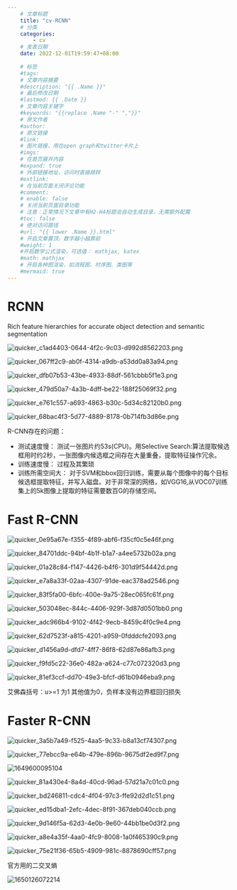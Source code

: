 ```yaml
---
    # 文章标题
    title: "cv-RCNN"
    # 分类
    categories: 
        - cv
    # 发表日期
    date: 2022-12-01T19:59:47+08:00
    
    # 标签
    #tags:
    # 文章内容摘要
    #description: "{{ .Name }}" 
    # 最后修改日期
    #lastmod: {{ .Date }}
    # 文章内容关键字
    #keywords: "{{replace .Name "-" ","}}"
    # 原文作者
    #author:
    # 原文链接
    #link:
    # 图片链接，用在open graph和twitter卡片上
    #imgs:
    # 在首页展开内容
    #expand: true
    # 外部链接地址，访问时直接跳转
    #extlink:
    # 在当前页面关闭评论功能
    #comment:
    # enable: false
    # 关闭当前页面目录功能
    # 注意：正常情况下文章中有H2-H4标题会自动生成目录，无需额外配置
    #toc: false
    # 绝对访问路径
    #url: "{{ lower .Name }}.html"
    # 开启文章置顶，数字越小越靠前
    #weight: 1
    #开启数学公式渲染，可选值： mathjax, katex
    #math: mathjax
    # 开启各种图渲染，如流程图、时序图、类图等
    #mermaid: true
--- 
```


# RCNN

Rich feature hierarchies for accurate object detection and semantic segmentation

![quicker_c1ad4403-0644-4f2c-9c03-d992d8562203.png](https://s2.loli.net/2022/04/07/o8liUxaNdj9FIzk.png)

![quicker_067ff2c9-ab0f-4314-a9db-a53dd0a83a94.png](https://s2.loli.net/2022/04/07/oKuvLPgi5ADb7pJ.png)



 ![quicker_dfb07b53-43be-4933-88df-561cbbb5f1e3.png](https://s2.loli.net/2022/04/07/gpUdbo72TVmHlYX.png)

![quicker_479d50a7-4a3b-4dff-be22-188f25069f32.png](https://s2.loli.net/2022/04/07/PjMAYOV6oeSruFn.png)

![quicker_e761c557-a693-4863-b30c-5d34c82120b0.png](https://s2.loli.net/2022/04/07/XxkdHQlJsiMNEVu.png)



![quicker_68bac4f3-5d77-4889-8178-0b714fb3d86e.png](https://s2.loli.net/2022/04/07/8FnxDPWLibSOjmz.png)





R-CNN存在的问题：

- 测试速度慢：
  测试一张图片约53s(CPU)。用Selective Search:算法提取候选框用时约2秒，一张图像内候选框之间存在大量重叠，提取特征操作冗余。
- 训练速度慢：
  过程及其繁琐
- 训练所需空间大：
  对于SVM和bbox回归训练，需要从每个图像中的每个目标候选框提取特征，并写入磁盘。对于非常深的网络，如VGG16,从VOC07训练集上的5k图像上提取的特征需要数百G的存储空间。







# Fast R-CNN

![quicker_0e95a67e-f355-4f89-abf6-f35cf0c5e46f.png](https://s2.loli.net/2022/04/10/xZXS4OR5HCVqyG6.png)



![quicker_84701ddc-94bf-4b1f-b1a7-a4ee5732b02a.png](https://s2.loli.net/2022/04/07/ycaDreBUHEAw7IZ.png)

![quicker_01a28c84-f147-4426-b4f6-301d9f54442d.png](https://s2.loli.net/2022/04/10/bBvxLrz2uSGCihE.png)

![quicker_e7a8a33f-02aa-4307-91de-eac378ad2546.png](https://s2.loli.net/2022/04/10/a74RrdbF8CJkQXL.png)

![quicker_83f5fa00-6bfc-400e-9a75-28ec065fc61f.png](https://s2.loli.net/2022/04/10/exPgBzsr2LyaMtG.png)

![quicker_503048ec-844c-4406-929f-3d87d0501bb0.png](https://s2.loli.net/2022/04/10/aZQDlFLXiI8Adrb.png)

![quicker_adc966b4-9102-4f42-9ecb-8459c4f0c9e4.png](https://s2.loli.net/2022/04/10/WgIEdSZbYiTQuPN.png)

![quicker_62d7523f-a815-4201-a959-0fdddcfe2093.png](https://s2.loli.net/2022/04/10/3tIHqgNdApV1KQS.png)

![quicker_d1456a9d-dfd7-4ff7-86f8-62d87e86afb3.png](https://s2.loli.net/2022/04/10/dG4kFvquaLB6DVP.png)

![quicker_f9fd5c22-36e0-482a-a624-c77c072320d3.png](https://s2.loli.net/2022/04/10/tsAWyxjfJ6mEL8n.png)

![quicker_81ef3ccf-dd70-49e3-bfcf-d61b0946eba9.png](https://s2.loli.net/2022/04/10/VETgxuFNq3nvkJt.png)

艾佛森括号：u>=1 为1 其他值为0，负样本没有边界框回归损失



# Faster  R-CNN



![quicker_3a5b7a49-f525-4aa5-9c33-b8a13cf74307.png](https://s2.loli.net/2022/04/10/cD8dnsNEzvWkmlq.png)

![quicker_77ebcc9a-e64b-479e-896b-9675df2ed9f7.png](https://s2.loli.net/2022/04/10/dhim1UjwHq5cvBF.png)

![1649600095104](C:\Users\WENCHAO\AppData\Roaming\Typora\typora-user-images\1649600095104.png)



![quicker_81a430e4-8a4d-40cd-96ad-57d21a7c01c0.png](https://s2.loli.net/2022/04/10/NViFXvhO6nsmQtb.png)



![quicker_bd246811-cdc4-4f04-97c3-ffe92d2d1c51.png](https://s2.loli.net/2022/04/10/QdjFwnUJPhWrHxX.png)



![quicker_ed15dba1-2efc-4dec-8f91-367deb040ccb.png](https://s2.loli.net/2022/04/10/SpZvmlFORdAIDPH.png)



![quicker_9d146f5a-62d3-4e0b-9e60-44bb1be0d3f2.png](https://s2.loli.net/2022/04/10/eAIoXxvhcD1kNsO.png)



![quicker_a8e4a35f-4aa0-4fc9-8008-1a0f465390c9.png](https://s2.loli.net/2022/04/10/GwNrKbLz8cCRZnm.png)





![quicker_75e21f36-65b5-4909-981c-8878690cff57.png](https://s2.loli.net/2022/04/17/uDJ6ZaRGhtMFerY.png)



官方用的二交叉熵

![1650126072214](C:\Users\WENCHAO\AppData\Roaming\Typora\typora-user-images\1650126072214.png)





